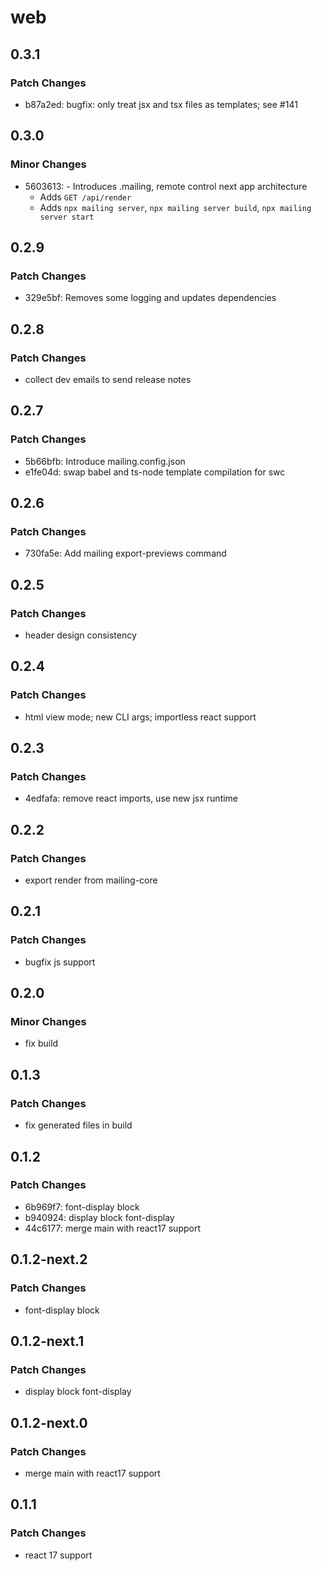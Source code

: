 # web

## 0.3.1

### Patch Changes

- b87a2ed: bugfix: only treat jsx and tsx files as templates; see #141

## 0.3.0

### Minor Changes

- 5603613: - Introduces .mailing, remote control next app architecture
  - Adds `GET /api/render`
  - Adds `npx mailing server`, `npx mailing server build`, `npx mailing server start`

## 0.2.9

### Patch Changes

- 329e5bf: Removes some logging and updates dependencies

## 0.2.8

### Patch Changes

- collect dev emails to send release notes

## 0.2.7

### Patch Changes

- 5b66bfb: Introduce mailing.config.json
- e1fe04d: swap babel and ts-node template compilation for swc

## 0.2.6

### Patch Changes

- 730fa5e: Add mailing export-previews command

## 0.2.5

### Patch Changes

- header design consistency

## 0.2.4

### Patch Changes

- html view mode; new CLI args; importless react support

## 0.2.3

### Patch Changes

- 4edfafa: remove react imports, use new jsx runtime

## 0.2.2

### Patch Changes

- export render from mailing-core

## 0.2.1

### Patch Changes

- bugfix js support

## 0.2.0

### Minor Changes

- fix build

## 0.1.3

### Patch Changes

- fix generated files in build

## 0.1.2

### Patch Changes

- 6b969f7: font-display block
- b940924: display block font-display
- 44c6177: merge main with react17 support

## 0.1.2-next.2

### Patch Changes

- font-display block

## 0.1.2-next.1

### Patch Changes

- display block font-display

## 0.1.2-next.0

### Patch Changes

- merge main with react17 support

## 0.1.1

### Patch Changes

- react 17 support
